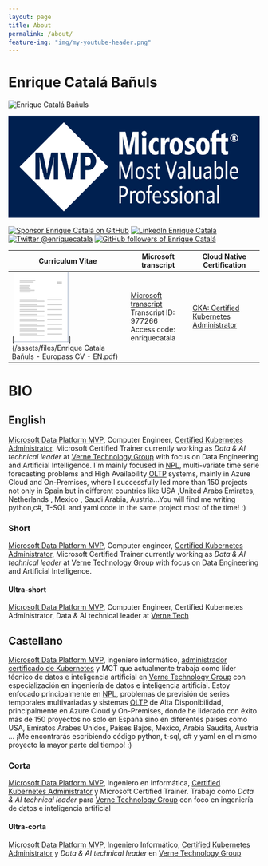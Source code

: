 ```yaml
---
layout: page
title: About
permalink: /about/
feature-img: "img/my-youtube-header.png"
---
```


# Enrique Catalá Bañuls

<img class="img-valign" src="https://enriquecatala.com/img/enrique.jpg" alt="Enrique Catalá Bañuls"  height="250px" width="250px" />

[![MVP](img/icons/MVP_Logo_horizontal.png)](https://mvp.microsoft.com/es-es/PublicProfile/5000312?fullName=Enrique%20Catala)

<div class="social_links">
    <a href="https://github.com/sponsors/enriquecatala" target="_blank"><img src="https://img.shields.io/badge/GitHub_Sponsors--_.svg?style=flat-square&logo=github&logoColor=EA4AAA" alt="Sponsor Enrique Catalá on GitHub" height=24></a>    
    <a href="https://www.linkedin.com/in/enriquecatala" target="_blank"><img src="https://img.shields.io/badge/LinkedIn--_.svg?style=flat-square&logo=linkedin" alt="LinkedIn Enrique Catalá" height=24></a>
    <a href="https://twitter.com/enriquecatala" target="_blank"><img src="https://img.shields.io/twitter/follow/enriquecatala?color=blue&label=twitter&style=flat-square" alt="Twitter @enriquecatala" height=24></a>    
    <a href="https://github.com/enriquecatala" target="_blank"><img  src="https://img.shields.io/github/followers/enriquecatala?label=GitHub&style=-square" alt="GitHub followers of Enrique Catalá" height=24></a>
    <script src="https://apis.google.com/js/platform.js"></script><div class="g-ytsubscribe" data-channelid="UCYboHnN6tvFfHqPWZWY82AQ" data-layout="default" data-count="default"></div>
</div>  

| Curriculum Vitae | Microsoft transcript | Cloud Native Certification |
|-----------------|-----------------|-----------------|
| [![Download Curriculum Vitae Enrique Catalá Bañuls](/img/icons/transcript.png)](/assets/files/Enrique Catala Bañuls - Europass CV - EN.pdf)           | [Microsoft transcript](https://mcp.microsoft.com/Anonymous/Transcript/Validate) <br> Transcript ID: 977266<br> Access code: enriquecatala  | [CKA: Certified Kubernetes Administrator](https://www.youracclaim.com/badges/0b17b446-3e58-4d13-aa0b-ded041a9260a/public_url) |


# BIO

## English

[Microsoft Data Platform MVP](http://mvp.microsoft.com/es-es/mvp/Enrique%20Catala-5000312), Computer Engineer, [Certified Kubernetes Administrator](https://www.youracclaim.com/badges/0b17b446-3e58-4d13-aa0b-ded041a9260a/public_url), Microsoft Certified Trainer currently working as _Data & AI technical leader_ at [Verne Technology Group](https://www.vernegroup.com/vernetech/) with focus on Data Engineering and Artificial Intelligence. I´m mainly focused in [NPL](https://en.wikipedia.org/wiki/Natural_language_processing), multi-variate time serie forecasting problems and High Availability [OLTP](https://es.wikipedia.org/wiki/OLTP) systems, mainly in Azure Cloud and On-Premises, where I successfully led more than 150 projects not only in Spain but in different countries like USA ,United Arabs Emirates, Netherlands , Mexico , Saudi Arabia, Austria...You will find me writing python,c#, T-SQL and yaml code in the same project most of the time! :)

### Short

[Microsoft Data Platform MVP](http://mvp.microsoft.com/es-es/mvp/Enrique%20Catala-5000312), Computer engineer, [Certified Kubernetes Administrator](https://www.youracclaim.com/badges/0b17b446-3e58-4d13-aa0b-ded041a9260a/public_url), Microsoft Certified Trainer currently working as _Data & AI technical leader_ at [Verne Technology Group](https://www.vernegroup.com/vernetech/) with focus on Data Engineering and Artificial Intelligence.

#### Ultra-short

[Microsoft Data Platform MVP](http://mvp.microsoft.com/es-es/mvp/Enrique%20Catala-5000312), Computer Engineer, Certified Kubernetes Administrator, Data & AI technical leader at [Verne Tech](https://www.vernegroup.com/vernetech)

## Castellano

[Microsoft Data Platform MVP](http://mvp.microsoft.com/es-es/mvp/Enrique%20Catala-5000312), ingeniero informático, [administrador certificado de Kubernetes](https://www.youracclaim.com/badges/0b17b446-3e58-4d13-aa0b-ded041a9260a/public_url) y MCT que actualmente trabaja como líder técnico de datos e inteligencia artificial en [Verne Technology Group](https://www.vernegroup.com/vernetech/) con especialización en ingeniería de datos e inteligencia artificial. Estoy enfocado principalmente en [NPL](https://en.wikipedia.org/wiki/Natural_language_processing), problemas de previsión de series temporales multivariadas y sistemas [OLTP](https://es.wikipedia.org/wiki/OLTP) de Alta Disponibilidad, principalmente en Azure Cloud y On-Premises, donde he liderado con éxito más de 150 proyectos no solo en España sino en diferentes países como USA, Emiratos Arabes Unidos, Países Bajos, México, Arabia Saudita, Austria ... ¡Me encontrarás escribiendo código python, t-sql, c# y yaml en el mismo proyecto la mayor parte del tiempo! :)

### Corta

[Microsoft Data Platform MVP](http://mvp.microsoft.com/es-es/mvp/Enrique%20Catala-5000312), Ingeniero en Informática, [Certified Kubernetes Administrator](https://www.youracclaim.com/badges/0b17b446-3e58-4d13-aa0b-ded041a9260a/public_url) y Microsoft Certified Trainer. Trabajo como _Data & AI technical leader_ para [Verne Technology Group](https://www.vernegroup.com/vernetech/) con foco en ingeniería de datos e inteligencia artificial

#### Ultra-corta

[Microsoft Data Platform MVP](http://mvp.microsoft.com/es-es/mvp/Enrique%20Catala-5000312), Ingeniero Informático, [Certified Kubernetes Administrator](https://www.youracclaim.com/badges/0b17b446-3e58-4d13-aa0b-ded041a9260a/public_url) y _Data & AI technical leader_ en [Verne Technology Group](https://www.vernegroup.com/vernetech)
